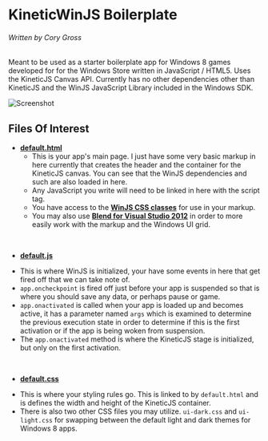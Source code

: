 # KineticWinJS Boilerplate
###### Written by Cory Gross

Meant to be used as a starter boilerplate app for Windows 8 games developed for
for the Windows Store written in JavaScript / HTML5. Uses the KineticJS Canvas
API. Currently has no other dependencies other than KineticJS and the WinJS
JavaScript Library included in the Windows SDK.

![Screenshot](KineticWinJS/images/screenshot.jpg "ScreenShot")

## Files Of Interest

 * [**default.html**][3]
   - This is your app's main page. I just have some very basic markup in here
     currently that creates the header and the container for the KineticJS
     canvas.
     You can see that the WinJS dependencies and such are also loaded in here. 
   - Any JavaScript you write will need to be linked in here with the script
     tag.
   - You have access to the [**WinJS CSS classes**][1] for use in your markup. 
   - You may also use [**Blend for Visual Studio 2012**][2] in order to more
     easily work with the markup and the Windows UI grid.

<br />

 * [**default.js**][4]
  - This is where WinJS is initialized, your have some events in here that get
    fired off that we can take note of.
  - `app.oncheckpoint` is fired off just before your app is suspended so that
    is where you should save any data, or perhaps pause or game.
  - `app.onactivated` is called when your app is loaded up and becomes active,
    it has a parameter named `args` which is examined to determine the previous
    execution state in order to determine if this is the first activation or if
    the app is being woken from suspension.
  - The `app.onactivated` method is where the KineticJS stage is initialized,
    but only on the first activation.

<br />

 * [**default.css**][5]
  - This is where your styling rules go. This is linked to by `default.html`
    and is defines the width and height of the KineticJS container.
  - There is also two other CSS files you may utilize. `ui-dark.css` and
    `ui-light.css` for swapping between the default light and dark themes for
    Windows 8 apps.
   
[1]: http://msdn.microsoft.com/en-us/library/windows/apps/hh770562.aspx
[2]: http://msdn.microsoft.com/en-us/library/windows/apps/jj129478.aspx
[3]: KineticWinJS/default.html
[4]: KineticWinJS/js/default.js
[5]: KineticWinJS/css/default.css
[6]: KineticWinJS/images/screenshot.jpg